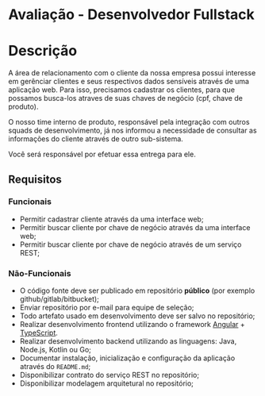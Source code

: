 # Avaliação - Desenvolvedor Fullstack

# Descrição
A área de relacionamento com o cliente da nossa empresa possui interesse em gerênciar clientes e seus respectivos dados sensíveis através de uma aplicação web. Para isso, precisamos cadastrar os clientes, para que possamos busca-los atraves de suas chaves de negócio (cpf, chave de produto). 

O nosso time interno de produto, responsável pela integração com outros squads de desenvolvimento, já nos informou a necessidade de consultar as informações do cliente através de outro sub-sistema.  
 
Você será responsável por efetuar essa entrega para ele. 

## Requisitos

### Funcionais
- Permitir cadastrar cliente através da uma interface web;
- Permitir buscar cliente por chave de negócio através da uma interface web;
- Permitir buscar cliente por chave de negócio através de um serviço REST;

### Não-Funcionais
- O código fonte deve ser publicado em repositório **público** (por exemplo github/gitlab/bitbucket);
- Enviar repositório por e-mail para equipe de seleção;
- Todo artefato usado em desenvolvimento deve ser salvo no repositório;
- Realizar desenvolvimento frontend utilizando o framework [Angular](https://angular.io/) + [TypeScript](https://www.typescriptlang.org/).
- Realizar desenvolvimento backend utilizando as linguagens: Java, Node.js, Kotlin ou Go;
- Documentar instalação, inicialização e configuração da aplicação através do `README.md`;
- Disponibilizar contrato do serviço REST no repositório;
- Disponibilizar modelagem arquitetural no repositório; 
